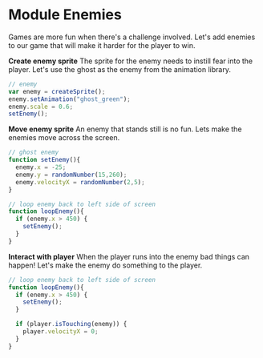 # Module Enemies
Games are more fun when there's a challenge involved. Let's add enemies to our game that will make it harder for the player to win.

__Create enemy sprite__
The sprite for the enemy needs to instill fear into the player. Let's use the ghost as the enemy from the animation library.
```js
// enemy
var enemy = createSprite();
enemy.setAnimation("ghost_green");
enemy.scale = 0.6;
setEnemy();
```
__Move enemy sprite__
An enemy that stands still is no fun. Lets make the enemies move across the screen.
```js
// ghost enemy
function setEnemy(){
  enemy.x = -25;
  enemy.y = randomNumber(15,260);
  enemy.velocityX = randomNumber(2,5);
}

// loop enemy back to left side of screen
function loopEnemy(){
  if (enemy.x > 450) {
    setEnemy();
  }
}
```
__Interact with player__
When the player runs into the enemy bad things can happen! Let's make the enemy do something to the player.
```js
// loop enemy back to left side of screen
function loopEnemy(){
  if (enemy.x > 450) {
    setEnemy();
  }

  if (player.isTouching(enemy)) {
    player.velocityX = 0;
  }
}
```
